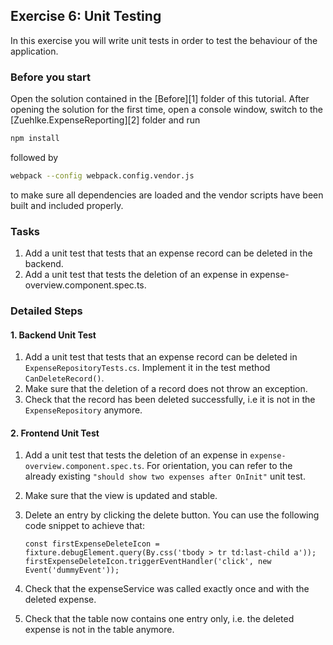 ## Exercise 6: Unit Testing ##

In this exercise you will write unit tests in order to test the behaviour of the application.

### Before you start ###

Open the solution contained in the [Before][1] folder of this tutorial. After opening the solution for the first time, open a console window, switch to the [Zuehlke.ExpenseReporting][2] folder and run

```bash
npm install
```

followed by

```bash
webpack --config webpack.config.vendor.js
```

to make sure all dependencies are loaded and the vendor scripts have been built and included properly.

### Tasks ###

1. Add a unit test that tests that an expense record can be deleted in the backend.
2. Add a unit test that tests the deletion of an expense in expense-overview.component.spec.ts.


### Detailed Steps ###

#### 1. Backend Unit Test ####

1. Add a unit test that tests that an expense record can be deleted in `ExpenseRepositoryTests.cs`. Implement it in the test method `CanDeleteRecord()`. 
2. Make sure that the deletion of a record does not throw an exception. 
3. Check that the record has been deleted successfully, i.e it is not in the `ExpenseRepository` anymore.

#### 2. Frontend Unit Test ####

1. Add a unit test that tests the deletion of an expense in `expense-overview.component.spec.ts`. For orientation, you can refer to the already existing `"should show two expenses after OnInit"` unit test. 
2. Make sure that the view is updated and stable.
3. Delete an entry by clicking the delete button. You can use the following code snippet to achieve that: 

	`const firstExpenseDeleteIcon = fixture.debugElement.query(By.css('tbody > tr td:last-child a'));`
	`firstExpenseDeleteIcon.triggerEventHandler('click', new Event('dummyEvent'));`
4. Check that the expenseService was called exactly once and with the deleted expense.
5. Check that the table now contains one entry only, i.e. the deleted expense is not in the table anymore.
